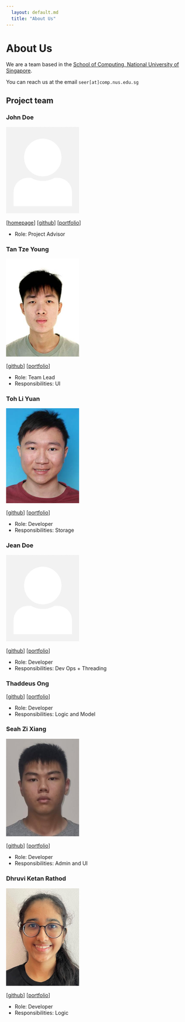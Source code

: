 ```yaml
---
  layout: default.md
  title: "About Us"
---
```


# About Us

We are a team based in the [School of Computing, National University of Singapore](http://www.comp.nus.edu.sg).

You can reach us at the email `seer[at]comp.nus.edu.sg`

## Project team

### John Doe

<img src="images/johndoe.png" width="200px">

[[homepage](http://www.comp.nus.edu.sg/~damithch)]
[[github](https://github.com/johndoe)]
[[portfolio](team/johndoe.md)]

* Role: Project Advisor

### Tan Tze Young

<img src="images/itstytan.png" width="200px">

[[github](http://github.com/ItsTYtan)]
[[portfolio](team/itstytan.md)]

* Role: Team Lead
* Responsibilities: UI

### Toh Li Yuan

<img src="images/tohliyuan.png" width="200px">

[[github](http://github.com/TohLiYuan)] [[portfolio](team/tohliyuan.md)]

* Role: Developer
* Responsibilities: Storage

### Jean Doe

<img src="images/johndoe.png" width="200px">

[[github](http://github.com/johndoe)]
[[portfolio](team/johndoe.md)]

* Role: Developer
* Responsibilities: Dev Ops + Threading

### Thaddeus Ong

[[github](http://github.com/thaddeusong)]
[[portfolio](team/thaddeusong.md)]

* Role: Developer
* Responsibilities: Logic and Model

### Seah Zi Xiang

<img src="images/prawnzyy.png" width="200px">

[[github](http://github.com/prawnzyy)]
[[portfolio](team/prawnzyy.md)]

* Role: Developer
* Responsibilities: Admin and UI


### Dhruvi Ketan Rathod

<img src="images/dhruvir29.png" width="200px">

[[github](http://github.com/dhruvir29)]
[[portfolio](team/dhruvir29.md)]

* Role: Developer
* Responsibilities: Logic 
